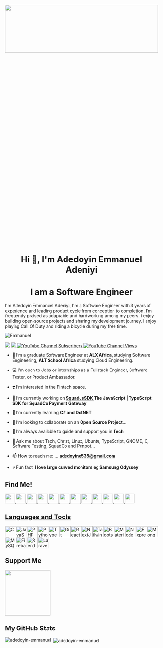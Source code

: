 
<img src="https://media2.giphy.com/media/RbDKaczqWovIugyJmW/200w.webp?cid=ecf05e47jc9pb1mpnsytgngh6kcxufec422exh2xqzhn8xkb&rid=200w.webp&ct=g" width="100%" height="20%"/>
<h1 align="center">Hi 👋, I'm Adedoyin Emmanuel Adeniyi</h1>
<h1 align="center">I am a Software Engineer</h3>

<p>I'm Adedoyin Emmanuel Adeniyi, I'm a Software Engineer with 3 years of experience and leading product cycle from conception to completion. I'm frequently praised as adaptable and hardworking among my peers. I enjoy building open-source projects and sharing my development journey. I enjoy playing Call Of Duty and riding a bicycle during my free time.</p>


<p align="left"> <img src="https://komarev.com/ghpvc/?username=adedoyin-emmanuel&label=Profile%20views&color=0e75b6&style=flat" alt="Emmanuel" /> </p>


<a href="https://www.twitter.com/Emmysoft_Tm" target="_blank" rel="noreferrer"><img
src="https://img.shields.io/twitter/follow/Emmysoft_Tm?logo=twitter&style=for-the-badge"/></a>
<a href="https://www.github.com/adedoyin-emmanuel" target="_blank" rel="noreferrer"><img
src="https://img.shields.io/github/followers/adedoyin-emmanuel?logo=github&style=for-the-badge" /></a><a href="https://youtube.com/channel/UCDqR1aRuNB8y6RO9huL4c-w">
  <img alt="YouTube Channel Subscribers" src="https://img.shields.io/youtube/channel/subscribers/UCDqR1aRuNB8y6RO9huL4c-w?color=red&logo=youtube&style=for-the-badge">
</a>
<a href="https://www.youtube.com/@adedoyin-emmanuel-adeniyi">
  <img alt="YouTube Channel Views" src="https://img.shields.io/youtube/channel/views/UCDqR1aRuNB8y6RO9huL4c-w?color=blue&label=View%20count&logo=youtube&style=for-the-badge">
</a>

- 🏫 I’m a graduate Software Engineer at **ALX Africa**, studying Software Engineering, **ALT School Africa** studying Cloud Engineering.
  
- 💻 I’m open to Jobs or internships as a Fullstack Engineer, Software Tester, or Product Ambassador.

- ❣️ I’m interested in the Fintech space.

- 🔭 I’m currently working on **<a href="https://github.com/Adedoyin-Emmanuel/squad-js-sdk"> SquadJsSDK </a> The JavaScript | TypeScript SDK for SquadCo Payment Gateway**

- 🌱 I’m currently learning **C# and DotNET**

- 👯 I’m looking to collaborate on an **Open Source Project**...

- 🤔 I’m always available to guide and support you in **Tech**

- 💬 Ask me about Tech, Christ, Linux, Ubuntu, TypeScript, GNOME, C, Software Testing, SquadCo and Penpot... 

- 📫 How to reach me: ... **adedoyine535@gmail.com**

- ⚡ Fun fact: **I love large curved monitors eg Samsung Odyssey**

## Find Me! 



<p align="left"> <a href="https://www.dev.to/@adedoyin-emmanuel" target="_blank" rel="noreferrer"> <picture> <source media="(prefers-color-scheme: dark)" srcset="https://raw.githubusercontent.com/danielcranney/readme-generator/main/public/icons/socials/devdotto-dark.svg" /> <source media="(prefers-color-scheme: light)" srcset="https://raw.githubusercontent.com/danielcranney/readme-generator/main/public/icons/socials/devdotto.svg" /> <img src="https://raw.githubusercontent.com/danielcranney/readme-generator/main/public/icons/socials/devdotto.svg" width="32" height="32" /> </picture> </a> <a href="https://www.facebook.com/adedoyin.emmanuel.180" target="_blank" rel="noreferrer"> <picture> <source media="(prefers-color-scheme: dark)" srcset="https://raw.githubusercontent.com/danielcranney/readme-generator/main/public/icons/socials/facebook-dark.svg" /> <source media="(prefers-color-scheme: light)" srcset="https://raw.githubusercontent.com/danielcranney/readme-generator/main/public/icons/socials/facebook.svg" /> <img src="https://raw.githubusercontent.com/danielcranney/readme-generator/main/public/icons/socials/facebook.svg" width="32" height="32" /> </picture> </a> <a href="https://www.github.com/adedoyin-emmanuel" target="_blank" rel="noreferrer"> <picture> <source media="(prefers-color-scheme: dark)" srcset="https://raw.githubusercontent.com/danielcranney/readme-generator/main/public/icons/socials/github-dark.svg" /> <source media="(prefers-color-scheme: light)" srcset="https://raw.githubusercontent.com/danielcranney/readme-generator/main/public/icons/socials/github.svg" /> <img src="https://raw.githubusercontent.com/danielcranney/readme-generator/main/public/icons/socials/github.svg" width="32" height="32" /> </picture> </a>
  <a href="https://adedoyin.hashnode.dev" target="_blank" rel="noreferrer">
  <img src="https://raw.githubusercontent.com/danielcranney/readme-generator/main/public/icons/socials/hashnode.svg" width="32" height="32" />
  </a>
<a href="http://www.instagram.com/heyemmysoft" target="_blank" rel="noreferrer">  <img src="https://raw.githubusercontent.com/danielcranney/readme-generator/main/public/icons/socials/instagram.svg" width="32" height="32" /> </a> <a href="https://www.linkedin.com/in/adedoyin-emmanuel" target="_blank" rel="noreferrer"> <picture> <source media="(prefers-color-scheme: dark)" srcset="https://raw.githubusercontent.com/danielcranney/readme-generator/main/public/icons/socials/linkedin-dark.svg" /> <source media="(prefers-color-scheme: light)" srcset="https://raw.githubusercontent.com/danielcranney/readme-generator/main/public/icons/socials/linkedin.svg" /> <img src="https://raw.githubusercontent.com/danielcranney/readme-generator/main/public/icons/socials/linkedin.svg" width="32" height="32" /> </picture> </a> <a href="http://www.medium.com/@Adedoyin-Emmanuel" target="_blank" rel="noreferrer"> <picture> <source media="(prefers-color-scheme: dark)" srcset="https://raw.githubusercontent.com/danielcranney/readme-generator/main/public/icons/socials/medium-dark.svg" /> <source media="(prefers-color-scheme: light)" srcset="https://raw.githubusercontent.com/danielcranney/readme-generator/main/public/icons/socials/medium.svg" /> <img src="https://raw.githubusercontent.com/danielcranney/readme-generator/main/public/icons/socials/medium.svg" width="32" height="32" /> </picture> </a> <a href="https://www.stackoverflow.com/users/adedoyin-emmanuel-adeniyi" target="_blank" rel="noreferrer">  <img src="https://raw.githubusercontent.com/danielcranney/readme-generator/main/public/icons/socials/stackoverflow.svg" width="32" height="32" />  </a> <a href="https://www.x.com/Emmysoft_Tm" target="_blank" rel="noreferrer"> <picture> <source media="(prefers-color-scheme: dark)" srcset="https://raw.githubusercontent.com/danielcranney/readme-generator/main/public/icons/socials/twitter-dark.svg" /> <source media="(prefers-color-scheme: light)" srcset="https://raw.githubusercontent.com/danielcranney/readme-generator/main/public/icons/socials/twitter.svg" /> <img src="https://raw.githubusercontent.com/danielcranney/readme-generator/main/public/icons/socials/twitter.svg" width="32" height="32" /> </picture> </a> <a href="https://www.threads.net/@heyemmysoft" target="_blank" rel="noreferrer"> <picture> <source media="(prefers-color-scheme: dark)" srcset="https://raw.githubusercontent.com/danielcranney/readme-generator/main/public/icons/socials/threads-dark.svg" /> <source media="(prefers-color-scheme: light)" srcset="https://raw.githubusercontent.com/danielcranney/readme-generator/main/public/icons/socials/threads.svg" /> <img src="https://raw.githubusercontent.com/danielcranney/readme-generator/main/public/icons/socials/threads.svg" width="32" height="32" /> </picture> </a>
<a href="https://www.youtube.com/@adedoyin-emmanuel-adeniyi" target="_blank" rel="noreferrer"> <img src="https://raw.githubusercontent.com/danielcranney/readme-generator/main/public/icons/socials/youtube.svg" width="32" height="32" /> </a>
<a href="https://extensions.gnome.org/accounts/profile/adedoyin-emmanuel" target="_blank" rel="noreferrer">  <img src="https://imgs.search.brave.com/-hR5ExO72Thvt9RnrJ0N0OFOPeppHwLz6rR1Ohwjh5w/rs:fit:500:0:0/g:ce/aHR0cHM6Ly9sb2dv/cy1kb3dubG9hZC5j/b20vd3AtY29udGVu/dC91cGxvYWRzLzIw/MTkvMTEvR25vbWVf/TG9nb18yLTcwMHg3/MDAucG5n" width="32" height="32" /> </a> <a href="https://extensions.gnome.org/accounts/profile/adedoyin-emmanuel" target="_blank" rel="noreferrer">


</p>


## Languages and Tools
                
<p align="left">
<a href="https://docs.microsoft.com/en-us/cpp/?view=msvc-170" target="_blank" rel="noreferrer"><img src="https://raw.githubusercontent.com/danielcranney/readme-generator/main/public/icons/skills/c-colored.svg" width="36" height="36" alt="C" /></a><a href="https://developer.mozilla.org/en-US/docs/Web/JavaScript" target="_blank" rel="noreferrer"><img src="https://raw.githubusercontent.com/danielcranney/readme-generator/main/public/icons/skills/javascript-colored.svg" width="36" height="36" alt="JavaScript" /></a><a href="https://www.php.net/" target="_blank" rel="noreferrer"><img src="https://raw.githubusercontent.com/danielcranney/readme-generator/main/public/icons/skills/php-colored.svg" width="36" height="36" alt="PHP" /></a><a href="https://www.python.org/" target="_blank" rel="noreferrer"><img src="https://raw.githubusercontent.com/danielcranney/readme-generator/main/public/icons/skills/python-colored.svg" width="36" height="36" alt="Python" /></a><a href="https://www.typescriptlang.org/" target="_blank" rel="noreferrer"><img src="https://raw.githubusercontent.com/danielcranney/readme-generator/main/public/icons/skills/typescript-colored.svg" width="36" height="36" alt="TypeScript" /></a><a href="https://git-scm.com/" target="_blank" rel="noreferrer"><img src="https://raw.githubusercontent.com/danielcranney/readme-generator/main/public/icons/skills/git-colored.svg" width="36" height="36" alt="Git" /></a><a href="https://reactjs.org/" target="_blank" rel="noreferrer"><img src="https://raw.githubusercontent.com/danielcranney/readme-generator/main/public/icons/skills/react-colored.svg" width="36" height="36" alt="React" /></a><a href="https://nextjs.org/docs" target="_blank" rel="noreferrer"><img src="https://raw.githubusercontent.com/danielcranney/readme-generator/main/public/icons/skills/nextjs.svg" width="36" height="36" alt="NextJs" /></a><a href="https://tailwindcss.com/" target="_blank" rel="noreferrer"><img src="https://raw.githubusercontent.com/danielcranney/readme-generator/main/public/icons/skills/tailwindcss-colored.svg" width="36" height="36" alt="TailwindCSS" /></a><a href="https://getbootstrap.com/" target="_blank" rel="noreferrer"><img src="https://raw.githubusercontent.com/danielcranney/readme-generator/main/public/icons/skills/bootstrap-colored.svg" width="36" height="36" alt="Bootstrap" /></a><a href="https://mui.com/" target="_blank" rel="noreferrer"><img src="https://raw.githubusercontent.com/danielcranney/readme-generator/main/public/icons/skills/materialui-colored.svg" width="36" height="36" alt="Material UI" /></a><a href="https://nodejs.org/en/" target="_blank" rel="noreferrer"><img src="https://raw.githubusercontent.com/danielcranney/readme-generator/main/public/icons/skills/nodejs-colored.svg" width="36" height="36" alt="NodeJS" /></a><a href="https://expressjs.com/" target="_blank" rel="noreferrer"><img src="https://raw.githubusercontent.com/danielcranney/readme-generator/main/public/icons/skills/express.svg" width="36" height="36" alt="Express" /></a><a href="https://www.mongodb.com/" target="_blank" rel="noreferrer"><img src="https://raw.githubusercontent.com/danielcranney/readme-generator/main/public/icons/skills/mongodb-colored.svg" width="36" height="36" alt="MongoDB" /></a><a href="https://www.mysql.com/" target="_blank" rel="noreferrer"><img src="https://raw.githubusercontent.com/danielcranney/readme-generator/main/public/icons/skills/mysql-colored.svg" width="36" height="36" alt="MySQL" /></a><a href="https://firebase.google.com/" target="_blank" rel="noreferrer"><img src="https://raw.githubusercontent.com/danielcranney/readme-generator/main/public/icons/skills/firebase-colored.svg" width="36" height="36" alt="Firebase" /></a><a href="https://render.com/" target="_blank" rel="noreferrer"><img src="https://raw.githubusercontent.com/danielcranney/readme-generator/main/public/icons/skills/render-colored.svg" width="36" height="36" alt="Render" /></a><a href="https://laravel.com/" target="_blank" rel="noreferrer"><img src="https://raw.githubusercontent.com/danielcranney/readme-generator/main/public/icons/skills/laravel-colored.svg" width="36" height="36" alt="Laravel" /></a>
</p>
</p>

## Support Me

<p>
    <a href="https://www.buymeacoffee.com/emmysoft">
      <img src="https://cdn.buymeacoffee.com/buttons/v2/default-yellow.png" width="150" style="border-radius: 0;"/>
    </a>
</p>


<h2>My GitHub Stats</h2>


<p><img align="left" src="https://github-readme-stats.vercel.app/api/top-langs?username=adedoyin-emmanuel&show_icons=true&locale=en&layout=compact&theme=github_dark_dimmed" alt="adedoyin-emmanuel" /></p>

<p>&nbsp;<img align="center" src="https://github-readme-stats.vercel.app/api?username=adedoyin-emmanuel&show_icons=true&locale=en&theme=github_dark_dimmed" alt="adedoyin-emmanuel" /></p>

<!-- <p>&nbsp;<img align="center" src="https://github-readme-streak-stats.herokuapp.com/?user=adedoyin-emmanuel&theme=github_dark_dimmed" alt="adedoyin-emmanuel" /></p> -->

